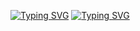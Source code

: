 <a href="https://git.io/typing-svg"><img src="https://readme-typing-svg.demolab.com?font=Fira+Code&pause=1000&width=435&lines=Hello!%F0%9F%98%84+IT'Z+Deepto+Vau;Wellcome+to+my+Github+" alt="Typing SVG" /></a>
[![Typing SVG](https://readme-typing-svg.demolab.com?font=Fira+Code&pause=1000&width=435&lines=Hello!%F0%9F%98%84+IT'Z+Deepto+Vau;Wellcome+to+my+Github+)](https://git.io/typing-svg)
